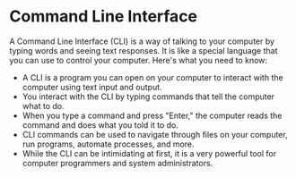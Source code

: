 # Command Line Interface

A Command Line Interface (CLI) is a way of talking to your computer by typing words and seeing text responses. It is like a special language that you can use to control your computer. Here's what you need to know:

* A CLI is a program you can open on your computer to interact with the computer using text input and output.
* You interact with the CLI by typing commands that tell the computer what to do.
* When you type a command and press "Enter," the computer reads the command and does what you told it to do.
* CLI commands can be used to navigate through files on your computer, run programs, automate processes, and more.
* While the CLI can be intimidating at first, it is a very powerful tool for computer programmers and system administrators.
